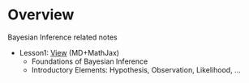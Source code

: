 
# Overview 

Bayesian Inference related notes 

- Lesson1: [View](https://notes.ethereum.org/dKja4qTBRYiOgCIZCgkYeg?view) (MD+MathJax)
  - Foundations of Bayesian Inference 
  - Introductory Elements: Hypothesis, Observation, Likelihood, ... 


